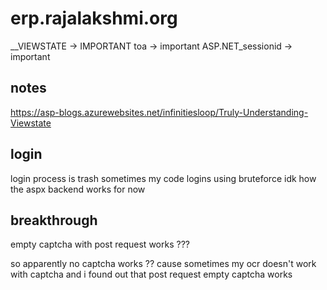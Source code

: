 # erp.rajalakshmi.org

__VIEWSTATE -> IMPORTANT
toa -> important
ASP.NET_sessionid -> important

## notes

https://asp-blogs.azurewebsites.net/infinitiesloop/Truly-Understanding-Viewstate

## login

login process is trash sometimes my code logins using bruteforce
idk how the aspx backend works for now

## breakthrough

empty captcha with post request works ???

so apparently no captcha works ??
cause sometimes my ocr doesn't work with captcha
and i found out that post request empty captcha works
